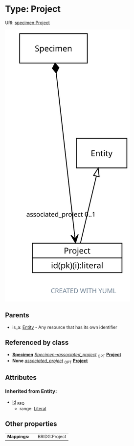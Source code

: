 
# Type: Project




URI: [specimen:Project](https://ccdh.org/specimen/Project)


![img](images/Project.svg)

## Parents

 *  is_a: [Entity](Entity.md) - Any resource that has its own identifier

## Referenced by class

 *  **[Specimen](Specimen.md)** *[Specimen➞associated_project](Specimen_associated_project.md)*  <sub>OPT</sub>  **[Project](Project.md)**
 *  **None** *[associated_project](associated_project.md)*  <sub>OPT</sub>  **[Project](Project.md)**

## Attributes


### Inherited from Entity:

 * [id](id.md)  <sub>REQ</sub>
    * range: [Literal](types/Literal.md)

## Other properties

|  |  |  |
| --- | --- | --- |
| **Mappings:** | | BRIDG:Project |

